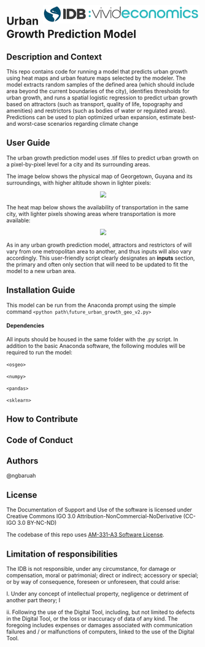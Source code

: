 <img align="right" height="39" src="https://github.com/EL-BID/Modelo-de-prediccion-de-crecimiento-urbano-/blob/master/img/Vivid_logo.png"><img align="right" width="115" height="49" src="https://github.com/EL-BID/Modelo-de-prediccion-de-crecimiento-urbano-/blob/master/img/IDB_logo.jpg">

# Urban Growth Prediction Model

## Description and Context
This repo contains code for running a model that predicts urban growth using heat maps and urban feature maps selected by the modeler. 
The model extracts random samples of the defined area (which should include area beyond the current boundaries of the city), identifies thresholds for urban growth, and runs a spatial logistic regression to predict urban growth based on attractors (such as transport, quality of life, topography and amenities) and restrictors (such as bodies of water or regulated areas). 
Predictions can be used to plan optimized urban expansion, estimate best- and worst-case scenarios regarding climate change

## User Guide
The urban growth prediction model uses .tif files to predict urban growth on a pixel-by-pixel level for a city and its surrounding areas.

The image below shows the physical map of Georgetown, Guyana and its surroundings, with higher altitude shown in lighter pixels: 
<p align="center">
  <img width="460" src="https://github.com/EL-BID/Modelo-de-prediccion-de-crecimiento-urbano-/tree/master/img/physical.png">
</p>

The heat map below shows the availability of transportation in the same city, with lighter pixels showing areas where transportation is more available: 
<p align="center">
  <img width="460" src="https://github.com/EL-BID/Modelo-de-prediccion-de-crecimiento-urbano-/tree/master/img/transport.png">
</p>

As in any urban growth prediction model, attractors and restrictors of will vary from one metropolitan area to another, and thus inputs will also vary accordingly. This user-friendly script clearly designates an **inputs** section, the primary and often only section that will need to be updated to fit the model to a new urban area.

## Installation Guide
This model can be run from the Anaconda prompt using the simple command `<python path\future_urban_growth_geo_v2.py>`

#### Dependencies
All inputs should be housed in the same folder with the .py script. In addition to the basic Anaconda software, the following modules will be required to run the model:

`<osgeo>` 

`<numpy>`

`<pandas>`

`<sklearn>`

## How to Contribute
## Code of Conduct
## Authors
@ngbaruah

## License
The Documentation of Support and Use of the software is licensed under Creative Commons IGO 3.0 Attribution-NonCommercial-NoDerivative (CC-IGO 3.0 BY-NC-ND)

The codebase of this repo uses [AM-331-A3 Software License](LICENSE).

## Limitation of responsibilities
The IDB is not responsible, under any circumstance, for damage or compensation, moral or patrimonial; direct or indirect; accessory or special; or by way of consequence, foreseen or unforeseen, that could arise:

I. Under any concept of intellectual property, negligence or detriment of another part theory; I

ii. Following the use of the Digital Tool, including, but not limited to defects in the Digital Tool, or the loss or inaccuracy of data of any kind. The foregoing includes expenses or damages associated with communication failures and / or malfunctions of computers, linked to the use of the Digital Tool.

